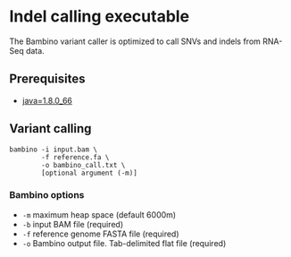 # Indel calling executable
The Bambino variant caller is optimized to call SNVs and indels from RNA-Seq data.

## Prerequisites
* [java=1.8.0_66](https://www.java.com/en/download/)

## Variant calling  
```
bambino -i input.bam \
        -f reference.fa \
        -o bambino_call.txt \ 
        [optional argument (-m)]
```
### Bambino options
* ```-m``` maximum heap space (default 6000m)
* ```-b``` input BAM file (required)
* ```-f``` reference genome FASTA file (required)
* ```-o``` Bambino output file. Tab-delimited flat file (required)

